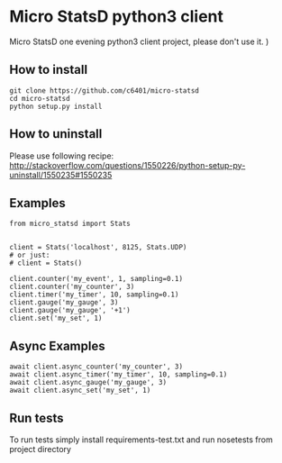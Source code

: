 # Micro StatsD python3 client

Micro StatsD one evening python3 client project, please don't use it. )

## How to install

    git clone https://github.com/c6401/micro-statsd
    cd micro-statsd
    python setup.py install

## How to uninstall

Please use following recipe: http://stackoverflow.com/questions/1550226/python-setup-py-uninstall/1550235#1550235

## Examples

```python3
from micro_statsd import Stats


client = Stats('localhost', 8125, Stats.UDP)
# or just:
# client = Stats()

client.counter('my_event', 1, sampling=0.1)
client.counter('my_counter', 3)
client.timer('my_timer', 10, sampling=0.1)
client.gauge('my_gauge', 3)
client.gauge('my_gauge', '+1')
client.set('my_set', 1)
```

## Async Examples

```python3
await client.async_counter('my_counter', 3)
await client.async_timer('my_timer', 10, sampling=0.1)
await client.async_gauge('my_gauge', 3)
await client.async_set('my_set', 1)
```

## Run tests
To run tests simply install requirements-test.txt
and run nosetests from project directory
